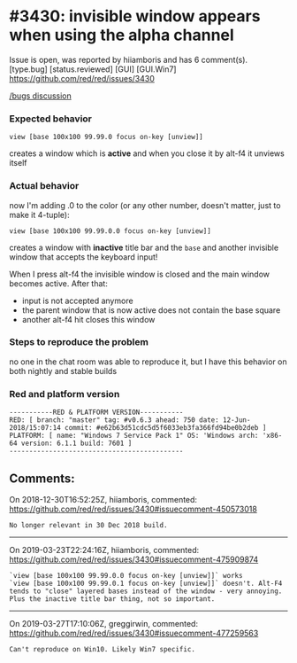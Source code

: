 
#3430: invisible window appears when using the alpha channel
================================================================================
Issue is open, was reported by hiiamboris and has 6 comment(s).
[type.bug] [status.reviewed] [GUI] [GUI.Win7]
<https://github.com/red/red/issues/3430>

[/bugs discussion](https://gitter.im/red/bugs?at=5b2b75967da8cd7c8c5fe072)

### Expected behavior
```
view [base 100x100 99.99.0 focus on-key [unview]]
```
creates a window which is **active** and when you close it by alt-f4 it unviews itself

### Actual behavior
now I'm adding .0 to the color (or any other number, doesn't matter, just to make it 4-tuple):
```
view [base 100x100 99.99.0.0 focus on-key [unview]]
```
creates a window with **inactive** title bar and the `base`
and another invisible window that accepts the keyboard input!

When I press alt-f4 the invisible window is closed and the main window becomes active. After that:
- input is not accepted anymore
- the parent window that is now active does not contain the base square
- another alt-f4 hit closes this window


### Steps to reproduce the problem
no one in the chat room was able to reproduce it, but I have this behavior on both nightly and stable builds

### Red and platform version
```
-----------RED & PLATFORM VERSION----------- 
RED: [ branch: "master" tag: #v0.6.3 ahead: 750 date: 12-Jun-2018/15:07:14 commit: #e62b63d51cdc5d5f6033eb3fa366fd94be0b2deb ]
PLATFORM: [ name: "Windows 7 Service Pack 1" OS: 'Windows arch: 'x86-64 version: 6.1.1 build: 7601 ]
--------------------------------------------
```


Comments:
--------------------------------------------------------------------------------

On 2018-12-30T16:52:25Z, hiiamboris, commented:
<https://github.com/red/red/issues/3430#issuecomment-450573018>

    No longer relevant in 30 Dec 2018 build.

--------------------------------------------------------------------------------

On 2019-03-23T22:24:16Z, hiiamboris, commented:
<https://github.com/red/red/issues/3430#issuecomment-475909874>

    `view [base 100x100 99.99.0.0 focus on-key [unview]]` works
    `view [base 100x100 99.99.0.1 focus on-key [unview]]` doesn't. Alt-F4 tends to "close" layered bases instead of the window - very annoying.
    Plus the inactive title bar thing, not so important.

--------------------------------------------------------------------------------

On 2019-03-27T17:10:06Z, greggirwin, commented:
<https://github.com/red/red/issues/3430#issuecomment-477259563>

    Can't reproduce on Win10. Likely Win7 specific.

